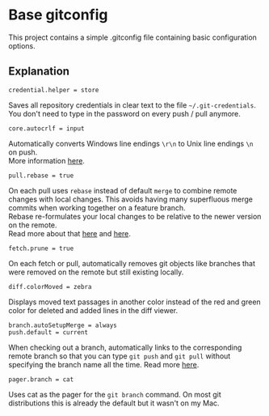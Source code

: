 # Base gitconfig

This project contains a simple .gitconfig file containing basic configuration options. 

## Explanation

`credential.helper = store`

Saves all repository credentials in clear text to the file `~/.git-credentials`. \
You don't need to type in the password on every push / pull anymore.

`core.autocrlf = input`

Automatically converts Windows line endings `\r\n` to Unix line endings `\n` on push. \
More information [here](https://stackoverflow.com/questions/3206843/how-line-ending-conversions-work-with-git-core-autocrlf-between-different-operat).

`pull.rebase = true`

On each pull uses `rebase` instead of default `merge` to combine remote changes with local changes. 
This avoids having many superfluous merge commits when working together on a feature branch. \
Rebase re-formulates your local changes to be relative to the newer version on the remote. \
Read more about that [here](https://coderwall.com/p/7aymfa/please-oh-please-use-git-pull-rebase) and [here](https://stackoverflow.com/a/4675513/6316545).

`fetch.prune = true` 

On each fetch or pull, automatically removes git objects like branches that were removed on the remote but still existing locally.

`diff.colorMoved = zebra`

Displays moved text passages in another color instead of the red and green color for deleted and added lines in the diff viewer.

`branch.autoSetupMerge = always` \
`push.default = current`

When checking out a branch, automatically links to the corresponding remote branch so that you can type
`git push` and `git pull` without specifying the branch name all the time.
Read more [here](https://stackoverflow.com/a/41327622/6316545).

`pager.branch = cat`

Uses cat as the pager for the `git branch` command. On most git distributions this is already the default but it wasn't on my Mac.
